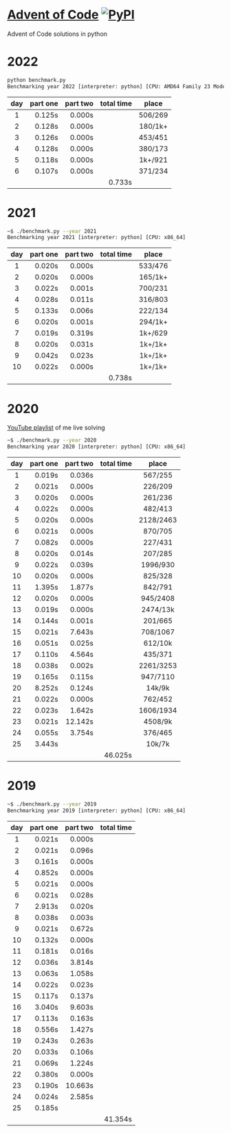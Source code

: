 # [Advent of Code](https://adventofcode.com/) [![PyPI](https://img.shields.io/pypi/pyversions/Django.svg?style=plastic)](https://github.com/filipmlynarski/Advent-of-Code)
Advent of Code solutions in python

2022
===
```bash
python benchmark.py
Benchmarking year 2022 [interpreter: python] [CPU: AMD64 Family 23 Model 1 Stepping 1, AuthenticAMD]
```
|  day   | part one | part two |total time|   place   |
|:------:|---------:|---------:|---------:|:---------:|
|   1    |    0.125s|    0.000s|          |  506/269  |
|   2    |    0.128s|    0.000s|          |  180/1k+  |
|   3    |    0.126s|    0.000s|          |  453/451  |
|   4    |    0.128s|    0.000s|          |  380/173  |
|   5    |    0.118s|    0.000s|          |  1k+/921  |
|   6    |    0.107s|    0.000s|          |  371/234  |
|        |          |          |    0.733s|           |

2021
===
```bash
~$ ./benchmark.py --year 2021
Benchmarking year 2021 [interpreter: python] [CPU: x86_64]
```
|  day   | part one | part two |total time|   place   |
|:------:|---------:|---------:|---------:|:---------:|
|   1    |    0.020s|    0.000s|          |  533/476  |
|   2    |    0.020s|    0.000s|          |  165/1k+  |
|   3    |    0.022s|    0.001s|          |  700/231  |
|   4    |    0.028s|    0.011s|          |  316/803  |
|   5    |    0.133s|    0.006s|          |  222/134  |
|   6    |    0.020s|    0.001s|          |  294/1k+  |
|   7    |    0.019s|    0.319s|          |  1k+/629  |
|   8    |    0.020s|    0.031s|          |  1k+/1k+  |
|   9    |    0.042s|    0.023s|          |  1k+/1k+  |
|   10   |    0.022s|    0.000s|          |  1k+/1k+  |
|        |          |          |    0.738s|           |

2020
===
[YouTube playlist](https://www.youtube.com/playlist?list=PLFF0-5ncIM6ycAECluTyq6SIDbgC4g5eu) of me live solving

```bash
~$ ./benchmark.py --year 2020
Benchmarking year 2020 [interpreter: python] [CPU: x86_64]
```
|  day   | part one | part two |total time|   place   |
|:------:|---------:|---------:|---------:|:---------:|
|   1    |    0.019s|    0.036s|          |  567/255  |
|   2    |    0.021s|    0.000s|          |  226/209  |
|   3    |    0.020s|    0.000s|          |  261/236  |
|   4    |    0.022s|    0.000s|          |  482/413  |
|   5    |    0.020s|    0.000s|          | 2128/2463 |
|   6    |    0.021s|    0.000s|          |  870/705  |
|   7    |    0.082s|    0.000s|          |  227/431  |
|   8    |    0.020s|    0.014s|          |  207/285  |
|   9    |    0.022s|    0.039s|          |  1996/930 |
|   10   |    0.020s|    0.000s|          |  825/328  |
|   11   |    1.395s|    1.877s|          |  842/791  |
|   12   |    0.020s|    0.000s|          |  945/2408 |
|   13   |    0.019s|    0.000s|          |  2474/13k |
|   14   |    0.144s|    0.001s|          |  201/665  |
|   15   |    0.021s|    7.643s|          |  708/1067 |
|   16   |    0.051s|    0.025s|          |  612/10k  |
|   17   |    0.110s|    4.564s|          |  435/371  |
|   18   |    0.038s|    0.002s|          | 2261/3253 |
|   19   |    0.165s|    0.115s|          |  947/7110 |
|   20   |    8.252s|    0.124s|          |   14k/9k  |
|   21   |    0.022s|    0.000s|          |  762/452  |
|   22   |    0.023s|    1.642s|          | 1606/1934 |
|   23   |    0.021s|   12.142s|          |  4508/9k  |
|   24   |    0.055s|    3.754s|          |  376/465  |
|   25   |    3.443s|          |          |   10k/7k  |
|        |          |          |   46.025s|           |


[2]: https://youtu.be/kEH0Vb9BFRU
[3]: https://youtu.be/egcCF6YUyW4
[4]: https://youtu.be/5GBK3uDNy4Y
[5]: https://youtu.be/Q_NCQieBkeI
[6]: https://youtu.be/K9SNqWgl9UM
[7]: https://youtu.be/ubkqflCI3R4
[8]: https://youtu.be/m9EyaiVlwMY
[9]: https://youtu.be/abwf0GcTBQo
[10]: https://youtu.be/bYIqRFw47i8
[11]: https://youtu.be/YQObG5aAR7w
[14]: https://youtu.be/zqnG65_jDhQ
2019
===
```bash
~$ ./benchmark.py --year 2019
Benchmarking year 2019 [interpreter: python] [CPU: x86_64]
```
|  day   | part one | part two |total time|
|:------:|---------:|---------:|---------:|
|   1    |    0.021s|    0.000s|          |
|   2    |    0.021s|    0.096s|          |
|   3    |    0.161s|    0.000s|          |
|   4    |    0.852s|    0.000s|          |
|   5    |    0.021s|    0.000s|          |
|   6    |    0.021s|    0.028s|          |
|   7    |    2.913s|    0.020s|          |
|   8    |    0.038s|    0.003s|          |
|   9    |    0.021s|    0.672s|          |
|   10   |    0.132s|    0.000s|          |
|   11   |    0.181s|    0.016s|          |
|   12   |    0.036s|    3.814s|          |
|   13   |    0.063s|    1.058s|          |
|   14   |    0.022s|    0.023s|          |
|   15   |    0.117s|    0.137s|          |
|   16   |    3.040s|    9.603s|          |
|   17   |    0.113s|    0.163s|          |
|   18   |    0.556s|    1.427s|          |
|   19   |    0.243s|    0.263s|          |
|   20   |    0.033s|    0.106s|          |
|   21   |    0.069s|    1.224s|          |
|   22   |    0.380s|    0.000s|          |
|   23   |    0.190s|   10.663s|          |
|   24   |    0.024s|    2.585s|          |
|   25   |    0.185s|          |          |
|        |          |          |   41.354s|
